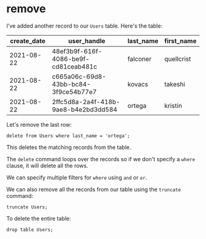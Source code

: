 # remove

I've added another record to our `Users` table. Here's the table:

| create_date |             user_handle              | last_name | first_name |
| ----------- | ------------------------------------ | --------- | ---------- |
| 2021-08-22  | 48ef3b9f-616f-4086-be9f-cd81ceab481c | falconer  | quellcrist |
| 2021-08-22  | c665a06c-69d8-43bb-bc84-3f9ce54b77e7 | kovacs    | takeshi    |
| 2021-08-22  | 2ffc5d8a-2a4f-418b-9ae8-b4e2bd3dd584 | ortega    | kristin    |

Let's remove the last row:

```shell
delete from Users where last_name = 'ortega';
```

This deletes the matching records from the table.

The `delete` command loops over the records so if we don't specify a `where` clause, it will delete all the rows.

We can specify multiple filters for `where` using `and` or `or`.

We can also remove all the records from our table using the `truncate` command:

```shell
truncate Users;
```

To delete the entire table:

```shell
drop table Users;
```